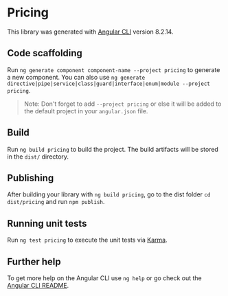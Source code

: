 # Pricing

This library was generated with [Angular CLI](https://github.com/angular/angular-cli) version 8.2.14.

## Code scaffolding

Run `ng generate component component-name --project pricing` to generate a new component. You can also use `ng generate directive|pipe|service|class|guard|interface|enum|module --project pricing`.
> Note: Don't forget to add `--project pricing` or else it will be added to the default project in your `angular.json` file. 

## Build

Run `ng build pricing` to build the project. The build artifacts will be stored in the `dist/` directory.

## Publishing

After building your library with `ng build pricing`, go to the dist folder `cd dist/pricing` and run `npm publish`.

## Running unit tests

Run `ng test pricing` to execute the unit tests via [Karma](https://karma-runner.github.io).

## Further help

To get more help on the Angular CLI use `ng help` or go check out the [Angular CLI README](https://github.com/angular/angular-cli/blob/master/README.md).
